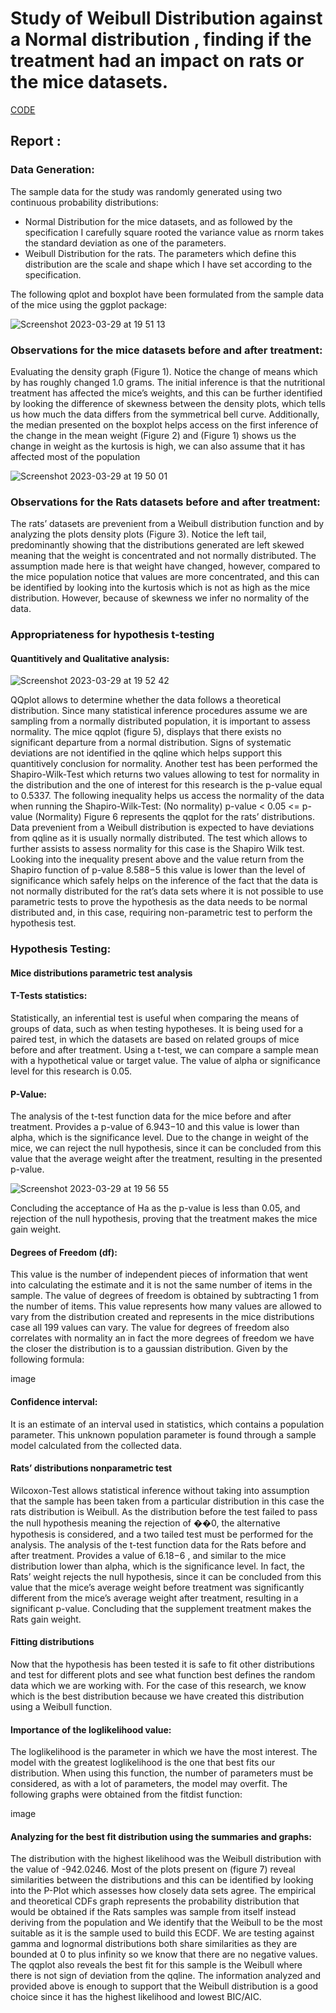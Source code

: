 # Study of Weibull Distribution against a Normal distribution , finding if the treatment had an impact on rats or the mice datasets.

[CODE](https://github.com/pedrocor12/rats_drug_study/blob/main/rscript.R)


## Report :

### Data Generation:

The sample data for the study was randomly generated using two continuous probability distributions:
* Normal Distribution for the mice datasets, and as followed by the specification I carefully square 
rooted the variance value as rnorm takes the standard deviation as one of the parameters.
* Weibull Distribution for the rats. The parameters which define this distribution are the scale and 
shape which I have set according to the specification.

The following qplot and boxplot have been formulated from the sample data of the mice using the ggplot 
package:

![Screenshot 2023-03-29 at 19 51 13](https://user-images.githubusercontent.com/57505565/228639005-18f5a442-4fd0-4003-b1f2-bd12afbc24ef.png)

### Observations for the mice datasets before and after treatment:

Evaluating the density graph (Figure 1). Notice the change of means which by has roughly changed 1.0 
grams. The initial inference is that the nutritional treatment has affected the mice’s weights, and this can 
be further identified by looking the difference of skewness between the density plots, which tells us how 
much the data differs from the symmetrical bell curve. Additionally, the median presented on the boxplot
helps access on the first inference of the change in the mean weight (Figure 2) and (Figure 1) shows us 
the change in weight as the kurtosis is high, we can also assume that it has affected most of the 
population

![Screenshot 2023-03-29 at 19 50 01](https://user-images.githubusercontent.com/57505565/228638680-039b6779-3d7d-47d7-816f-ae3421854faf.png)

### Observations for the Rats datasets before and after treatment:

The rats’ datasets are prevenient from a Weibull distribution function and by analyzing the plots density 
plots (Figure 3). Notice the left tail, predominantly showing that the distributions generated are left
skewed meaning that the weight is concentrated and not normally distributed. The assumption made here 
is that weight have changed, however, compared to the mice population notice that values are more 
concentrated, and this can be identified by looking into the kurtosis which is not as high as the mice 
distribution. However, because of skewness we infer no normality of the data.


### Appropriateness for hypothesis t-testing

#### Quantitively and Qualitative analysis:

![Screenshot 2023-03-29 at 19 52 42](https://user-images.githubusercontent.com/57505565/228639492-ddb44140-f419-421b-9e1a-f753d597c9a4.png)


QQplot allows to determine whether the data follows a theoretical distribution. Since many statistical 
inference procedures assume we are sampling from a normally distributed population, it is important to 
assess normality. The mice qqplot (figure 5), displays that there exists no significant departure from a 
normal distribution. Signs of systematic deviations are not identified in the qqline which helps support 
this quantitively conclusion for normality. Another test has been performed the Shapiro-Wilk-Test which 
returns two values allowing to test for normality in the distribution and the one of interest for this 
research is the p-value equal to 0.5337. 
The following inequality helps us access the normality of the data when running the Shapiro-Wilk-Test:
(No normality) p-value < 0.05 <= p-value (Normality)
Figure 6 represents the qqplot for the rats’ distributions. Data prevenient from a Weibull distribution is 
expected to have deviations from qqline as it is usually normally distributed. The test which allows to 
further assists to assess normality for this case is the Shapiro Wilk test. Looking into the inequality present 
above and the value return from the Shapiro function of p-value 8.588−5
this value is lower than the 
level of significance which safely helps on the inference of the fact that the data is not normally 
distributed for the rat’s data sets where it is not possible to use parametric tests to prove the hypothesis as 
the data needs to be normal distributed and, in this case, requiring non-parametric test to perform the 
hypothesis test.

### Hypothesis Testing:

#### Mice distributions parametric test analysis

#### T-Tests statistics:
Statistically, an inferential test is useful when comparing the means of groups of data, such as when 
testing hypotheses. It is being used for a paired test, in which the datasets are based on related groups of 
mice before and after treatment. Using a t-test, we can compare a sample mean with a hypothetical value 
or target value. The value of alpha or significance level for this research is 0.05.

#### P-Value:

The analysis of the t-test function data for the mice before and after treatment. Provides a p-value of 
6.943−10 and this value is lower than alpha, which is the significance level. Due to the change in weight 
of the mice, we can reject the null hypothesis, since it can be concluded from this value that the average 
weight after the treatment, resulting in the presented p-value.

![Screenshot 2023-03-29 at 19 56 55](https://user-images.githubusercontent.com/57505565/228640182-c9aa7b7b-f587-435d-a5b0-28f76034b896.png)


Concluding the acceptance of Ha as the p-value is less than 0.05, and rejection of the null hypothesis, 
proving that the treatment makes the mice gain weight.

#### Degrees of Freedom (df):

This value is the number of independent pieces of information that went into calculating the estimate and 
it is not the same number of items in the sample. The value of degrees of freedom is obtained by 
subtracting 1 from the number of items. This value represents how many values are allowed to vary from
the distribution created and represents in the mice distributions case all 199 values can vary. The value for 
degrees of freedom also correlates with normality an in fact the more degrees of freedom we have the 
closer the distribution is to a gaussian distribution. Given by the following formula:

image

#### Confidence interval:
It is an estimate of an interval used in statistics, which contains a population parameter. This unknown 
population parameter is found through a sample model calculated from the collected data.

#### Rats’ distributions nonparametric test
Wilcoxon-Test allows statistical inference without taking into assumption that the sample has been taken 
from a particular distribution in this case the rats distribution is Weibull. As the distribution before the 
test failed to pass the null hypothesis meaning the rejection of ��0, the alternative hypothesis is 
considered, and a two tailed test must be performed for the analysis.
The analysis of the t-test function data for the Rats before and after treatment. Provides a value of
6.18−6
, and similar to the mice distribution lower than alpha, which is the significance level. In fact, the 
Rats’ weight rejects the null hypothesis, since it can be concluded from this value that the mice’s average 
weight before treatment was significantly different from the mice’s average weight after treatment, 
resulting in a significant p-value. Concluding that the supplement treatment makes the Rats gain weight.

#### Fitting distributions
Now that the hypothesis has been tested it is safe to fit other distributions and test for different plots and
see what function best defines the random data which we are working with. For the case of this research, 
we know which is the best distribution because we have created this distribution using a Weibull function. 

#### Importance of the loglikelihood value:

The loglikelihood is the parameter in which we have the most interest. The model with the 
greatest loglikelihood is the one that best fits our distribution. When using this function, the 
number of parameters must be considered, as with a lot of parameters, the model may overfit.
The following graphs were obtained from the fitdist function:

image


#### Analyzing for the best fit distribution using the summaries and graphs: 

The distribution with the highest likelihood was the Weibull distribution with the value of -942.0246. 
Most of the plots present on (figure 7) reveal similarities between the distributions and this can be 
identified by looking into the P-Plot which assesses how closely data sets agree. The empirical and 
theoretical CDFs graph represents the probability distribution that would be obtained if the Rats samples 
was sample from itself instead deriving from the population and We identify that the Weibull to be the 
most suitable as it is the sample used to build this ECDF. We are testing against gamma and lognormal 
distributions both share similarities as they are bounded at 0 to plus infinity so we know that there are no 
negative values. The qqplot also reveals the best fit for this sample is the Weibull where there is not sign 
of deviation from the qqline. The information analyzed and provided above is enough to support that the 
Weibull distribution is a good choice since it has the highest likelihood and lowest BIC/AIC.





